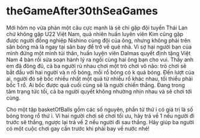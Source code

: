 # theGameAfter30thSeaGames
Mới hôm nọ vừa phán một câu cực mạnh là sẽ chỉ gặp đội tuyển Thái Lan chứ không gặp U22 Việt Nam, quả nhiên huấn luyên viên Kim cũng gặp được người đồng nghiệp Nishino cùng đội của ông, nhưng không phải trên sân bóng mà là ngay tại sân bay để trở về quê nhà. Vì sợ hai người bạn của mình đứng một mình tủi thân, huấn luyện viên Dalmas quyết định tặng Việt Nam 4 bàn rồi sửa soạn hành lý ra ngồi cùng hai ông bạn cho vui. Thấy anh em đã đông đủ, cả ba người rủ nhau chơi một trò chơi vô não: trò chơi sẽ bắt đầu với hai người và n rổ bóng, mỗi rổ bóng có k quả bóng. Đến lượt của ai, người đó sẽ bốc nhiều nhất một quả từ nhiều rổ khác nhau, tối thiểu phải bốc 1 rổ. Ai bốc được quả cuối cùng sẽ là người chiến thắng. Đang trong tâm trạng tức tối, cả ba người quyết không nhường nhịn nhau và sẽ chơi tới cùng.

Cho một tập basketOfBalls gồm các số nguyên, phần tử thứ i có giá trị là số bóng trong rổ thứ i. Vì hai người chơi sẽ chơi tối ưu, hãy trả về 1 nếu người đi trước sẽ thắng, ngược lại trả về 2 nếu người đi sau thắng. Hãy giúp ba người có một cuộc chơi gay cấn trước khi phải bay về nước nhé!
